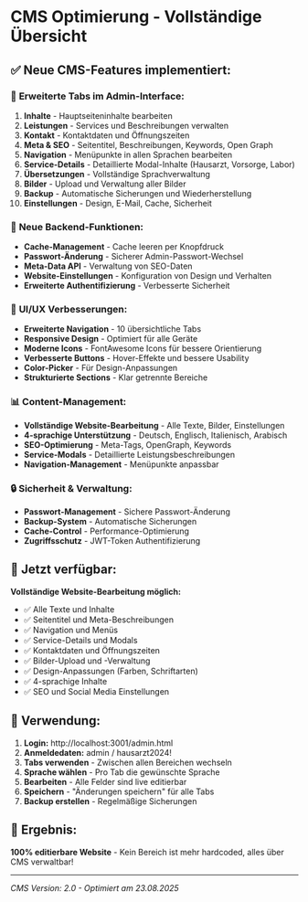 # CMS Optimierung - Vollständige Übersicht

## ✅ **Neue CMS-Features implementiert:**

### 🎯 **Erweiterte Tabs im Admin-Interface:**
1. **Inhalte** - Hauptseiteninhalte bearbeiten
2. **Leistungen** - Services und Beschreibungen verwalten  
3. **Kontakt** - Kontaktdaten und Öffnungszeiten
4. **Meta & SEO** - Seitentitel, Beschreibungen, Keywords, Open Graph
5. **Navigation** - Menüpunkte in allen Sprachen bearbeiten
6. **Service-Details** - Detaillierte Modal-Inhalte (Hausarzt, Vorsorge, Labor)
7. **Übersetzungen** - Vollständige Sprachverwaltung
8. **Bilder** - Upload und Verwaltung aller Bilder
9. **Backup** - Automatische Sicherungen und Wiederherstellung
10. **Einstellungen** - Design, E-Mail, Cache, Sicherheit

### 🔧 **Neue Backend-Funktionen:**
- **Cache-Management** - Cache leeren per Knopfdruck
- **Passwort-Änderung** - Sicherer Admin-Passwort-Wechsel
- **Meta-Data API** - Verwaltung von SEO-Daten
- **Website-Einstellungen** - Konfiguration von Design und Verhalten
- **Erweiterte Authentifizierung** - Verbesserte Sicherheit

### 🎨 **UI/UX Verbesserungen:**
- **Erweiterte Navigation** - 10 übersichtliche Tabs
- **Responsive Design** - Optimiert für alle Geräte
- **Moderne Icons** - FontAwesome Icons für bessere Orientierung
- **Verbesserte Buttons** - Hover-Effekte und bessere Usability
- **Color-Picker** - Für Design-Anpassungen
- **Strukturierte Sections** - Klar getrennte Bereiche

### 📊 **Content-Management:**
- **Vollständige Website-Bearbeitung** - Alle Texte, Bilder, Einstellungen
- **4-sprachige Unterstützung** - Deutsch, Englisch, Italienisch, Arabisch
- **SEO-Optimierung** - Meta-Tags, OpenGraph, Keywords
- **Service-Modals** - Detaillierte Leistungsbeschreibungen
- **Navigation-Management** - Menüpunkte anpassbar

### 🔒 **Sicherheit & Verwaltung:**
- **Passwort-Management** - Sichere Passwort-Änderung
- **Backup-System** - Automatische Sicherungen
- **Cache-Control** - Performance-Optimierung
- **Zugriffsschutz** - JWT-Token Authentifizierung

## 🚀 **Jetzt verfügbar:**

**Vollständige Website-Bearbeitung möglich:**
- ✅ Alle Texte und Inhalte
- ✅ Seitentitel und Meta-Beschreibungen  
- ✅ Navigation und Menüs
- ✅ Service-Details und Modals
- ✅ Kontaktdaten und Öffnungszeiten
- ✅ Bilder-Upload und -Verwaltung
- ✅ Design-Anpassungen (Farben, Schriftarten)
- ✅ 4-sprachige Inhalte
- ✅ SEO und Social Media Einstellungen

## 📝 **Verwendung:**
1. **Login:** http://localhost:3001/admin.html
2. **Anmeldedaten:** admin / hausarzt2024!
3. **Tabs verwenden** - Zwischen allen Bereichen wechseln
4. **Sprache wählen** - Pro Tab die gewünschte Sprache
5. **Bearbeiten** - Alle Felder sind live editierbar  
6. **Speichern** - "Änderungen speichern" für alle Tabs
7. **Backup erstellen** - Regelmäßige Sicherungen

## 🎯 **Ergebnis:**
**100% editierbare Website** - Kein Bereich ist mehr hardcoded, alles über CMS verwaltbar!

---
*CMS Version: 2.0 - Optimiert am 23.08.2025*
